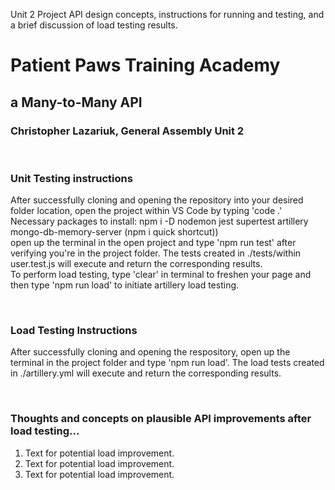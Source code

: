 Unit 2 Project API design concepts, instructions for running and testing, and a brief discussion of load testing results.

<h1>Patient Paws Training Academy</h1>
<h2>a Many-to-Many API</h2>
<h3>Christopher Lazariuk, General Assembly Unit 2</h3>
<br>
<h3>Unit Testing instructions</h3>
<p>After successfully cloning and opening the repository into your desired folder location, open the project within VS Code by typing 'code .'
<br>
Necessary packages to install: npm i -D nodemon jest supertest artillery mongo-db-memory-server (npm i quick shortcut))
<br>
open up the terminal in the open project and type 'npm run test' after verifying you're in the project folder.
The tests created in ./tests/within user.test.js will execute and return the corresponding results.
<br>
To perform load testing, type 'clear' in terminal to freshen your page and then type 'npm run load' to initiate artillery load testing.
</p>

<br>
<h3>Load Testing Instructions</h3>
<p>After successfully cloning and opening the respository, open up the terminal in the project folder and type 'npm run load'. The load tests created in ./artillery.yml will execute and return the corresponding results.</p>

<br>
<h3>Thoughts and concepts on plausible API improvements after load testing...</h3>
<ol>
    <li>
    Text for potential load improvement.
    </li>
    <li>
    Text for potential load improvement.
    </li>
    <li>
    Text for potential load improvement.
    </li>

</ol>
